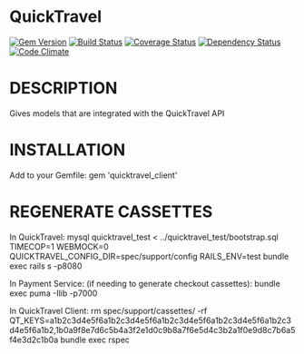 QuickTravel
===========

[![Gem Version](https://badge.fury.io/rb/quicktravel_client.svg)](http://badge.fury.io/rb/quicktravel_client)
[![Build Status](https://travis-ci.org/sealink/quicktravel_client.svg?branch=master)](https://travis-ci.org/sealink/quicktravel_client)
[![Coverage Status](https://coveralls.io/repos/sealink/quicktravel_client/badge.svg)](https://coveralls.io/r/sealink/quicktravel_client)
[![Dependency Status](https://gemnasium.com/sealink/quicktravel_client.svg)](https://gemnasium.com/sealink/quicktravel_client)
[![Code Climate](https://codeclimate.com/github/sealink/quicktravel_client/badges/gpa.svg)](https://codeclimate.com/github/sealink/quicktravel_client)

# DESCRIPTION

Gives models that are integrated with the QuickTravel API

# INSTALLATION

Add to your Gemfile:
gem 'quicktravel_client'

# REGENERATE CASSETTES

In QuickTravel:
mysql quicktravel_test < ../quicktravel_test/bootstrap.sql
TIMECOP=1 WEBMOCK=0 QUICKTRAVEL_CONFIG_DIR=spec/support/config RAILS_ENV=test bundle exec rails s -p8080

In Payment Service: (if needing to generate checkout cassettes):
bundle exec puma -Ilib -p7000

In QuickTravel Client:
rm spec/support/cassettes/ -rf
QT_KEYS=a1b2c3d4e5f6a1b2c3d4e5f6a1b2c3d4e5f6a1b2c3d4e5f6a1b2c3d4e5f6a1b2,1b0a9f8e7d6c5b4a3f2e1d0c9b8a7f6e5d4c3b2a1f0e9d8c7b6a5f4e3d2c1b0a bundle exec rspec
